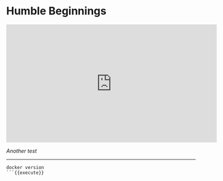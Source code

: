 

# Humble Beginnings



<iframe width="560" height="315" src="https://www.youtube.com/watch?v=wW9CAH9nSLs" frameborder="0" allow="accelerometer; autoplay; encrypted-media; gyroscope; picture-in-picture" allowfullscreen></iframe>

*Another test*

---

```
docker version
```{{execute}}